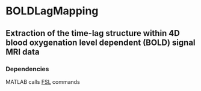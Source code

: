 # BOLDLagMapping

## Extraction of the time-lag structure within 4D blood oxygenation level dependent (BOLD) signal MRI data

### Dependencies
MATLAB calls [FSL][] commands

[FSL]: https://fsl.fmrib.ox.ac.uk/fsl/fslwiki "FSL"
